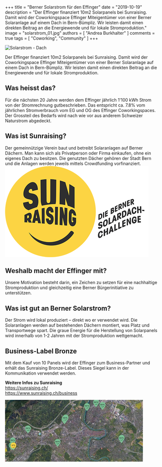 +++
title = "Berner Solarstrom für den Effinger"
date = "2019-10-19"
description = "Der Effinger finanziert 10m2 Solarpanels bei Sunraising. Damit wird der Coworkingspace Effinger Miteigentümer von einer Berner Solaranlage auf einem Dach in Bern-Bümpliz. Wir leisten damit einen direkten Beitrag an die Energiewende und für lokale Stromproduktion."
image = "solarstrom_01.jpg"
authors = [ "Andrea Burkhalter" ]
comments = true
tags = [ "Coworking", "Community" ]
+++


![Solarstrom - Dach](solarstrom_01.jpg)

<div class="lead">
  Der Effinger finanziert 10m2 Solarpanels bei Sunraising. Damit wird der Coworkingspace Effinger Miteigentümer von einer Berner Solaranlage auf einem Dach in Bern-Bümpliz. Wir leisten damit einen direkten Beitrag an die Energiewende und für lokale Stromproduktion.
</div>

## Was heisst das?
Für die nächsten 20 Jahre werden dem Effinger jährlich 1'100 kWh Strom von der Stromrechnung gutbeschrieben. Das entspricht ca. 7.8% vom jährlichen Stromverbrauch vom EG und OG des Effinger Coworkingspaces. Der Grossteil des Bedarfs wird nach wie vor aus anderem Schweizer Naturstrom abgedeckt.

## Was ist Sunraising?
<div class="row">
  <div class="col-sm-8 mb-40">
    Der gemeinnützige Verein baut und betreibt Solaranlagen auf Berner Dächern. Man kann sich als Privatperson oder Firma einkaufen, ohne ein eigenes Dach zu besitzen. Die genutzten Dächer gehören der Stadt Bern und die Anlagen werden jeweils mittels Crowdfunding vorfinanziert.
  </div>
  <div class="col-sm-4">
   <img src="logo-sunraising.png" />
  </div>
</div>

## Weshalb macht der Effinger mit?
Unsere Motivation besteht darin, ein Zeichen zu setzen für eine nachhaltige Stromproduktion und gleichzeitig eine Berner Bürgerinitiative zu unterstützen. 

## Was ist gut an Berner Solarstrom?
Der Strom wird lokal produziert – direkt wo er verwendet wird. Die Solaranlagen werden auf bestehenden Dächern montiert, was Platz und Transportwege spart. Die graue Energie für die Herstellung von Solarpanels wird innerhalb von 1-2 Jahren mit der Stromproduktion wettgemacht.

## Business-Label Bronze
Mit dem Kauf von 10 Panels wird der Effinger zum Business-Partner und erhält das Sunraising Bronze-Label.  Dieses Siegel kann in der Kommunikation verwendet werden.

**Weitere Infos zu Sunraising**    
https://sunraising.ch/    
https://www.sunraising.ch/business

![Karte](kartenansicht.jpg)
